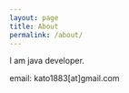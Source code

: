 ```yaml
---
layout: page
title: About
permalink: /about/
---
```


I am java developer.

email: kato1883[at]gmail.com
